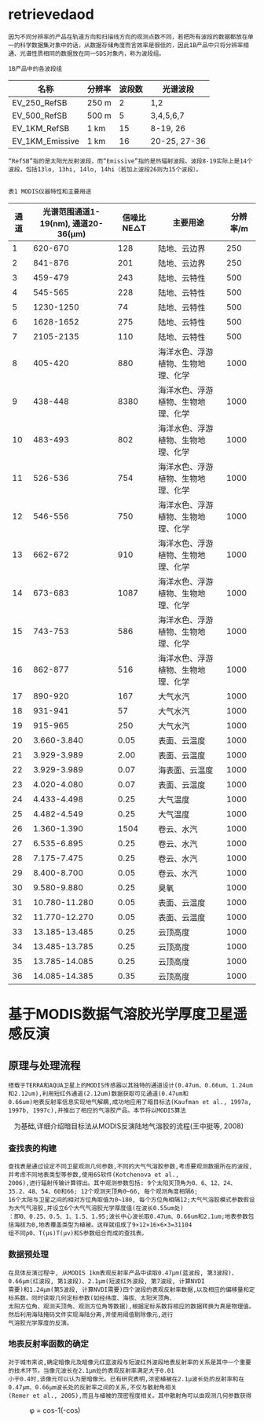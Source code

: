 # retrievedaod
    因为不同分辨率的产品在轨道方向和扫描线方向的观测点数不同，若把所有波段的数据都放在单一的科学数据集对象中的话，从数据存储角度而言效率是很低的，因此1B产品中只将分辨率相通、光谱性质相同的数据放在同一SDS对象内，称为波段组。
    
    1B产品中的各波段组
    
|                           名称 | 分辨率 | 波段数 | 光谱波段 |
| ------------------------ | ---- | ---- | ---- |
|EV_250_RefSB|250 m|2|1,2|
|EV_500_RefSB|500 m|5|3,4,5,6,7|
|EV_1KM_RefSB|1 km|15|8-19, 26|
|EV_1KM_Emissive|1 km|16|20-25, 27-36|

    “RefSB”指的是太阳光反射波段，而“Emissive”指的是热辐射波段。波段8-19实际上是14个波段，包括13lo, 13hi, 14lo, 14hi（若加上波段26则为15个波段）。
    
    
    表1 MODIS仪器特性和主要用途
|  通  道 | 光谱范围通道1-19(nm), 通道20-36(μm) | 信噪比NE△T | 主要用途 | 分辨率/m |
| ------------------------ | ---- | ---- | ---- | ---- |
| 1 | 620-670 | 128 | 陆地、云边界 | 250 |
| 2 | 841-876 | 201 | 陆地、云边界 | 250 |
| 3 | 459-479 | 243 | 陆地、云特性 | 500 |
| 4 | 545-565 | 228 | 陆地、云特性 | 500 |
| 5 | 1230-1250 | 74 | 陆地、云特性| 500 |
| 6 | 1628-1652 | 275 | 陆地、云特性| 500 |
| 7 | 2105-2135 | 110 | 陆地、云特性 | 500 |
| 8 | 405-420 | 880 | 海洋水色、浮游植物、生物地理、化学 | 1000 |
| 9 | 438-448 | 8380 | 海洋水色、浮游植物、生物地理、化学  | 1000 |
| 10 | 483-493 | 802 | 海洋水色、浮游植物、生物地理、化学 | 1000 |
| 11 | 526-536 | 754 | 海洋水色、浮游植物、生物地理、化学  | 1000 |
| 12 | 546-556 | 750 | 海洋水色、浮游植物、生物地理、化学  | 1000 |
| 13 | 662-672 | 910 | 海洋水色、浮游植物、生物地理、化学  | 1000 |
| 14 | 673-683 | 1087 | 海洋水色、浮游植物、生物地理、化学  | 1000 |
| 15 | 743-753 | 586 | 海洋水色、浮游植物、生物地理、化学  | 1000 |
| 16 | 862-877 | 516 | 海洋水色、浮游植物、生物地理、化学  | 1000 |
| 17 | 890-920 | 167 | 大气水汽  | 1000 |
| 18 | 931-941 | 57 | 大气水汽  | 1000 |
| 19 | 915-965 | 250 | 大气水汽  | 1000 |
| 20 | 3.660-3.840 | 0.05 | 表面、云温度  | 1000 |
| 21 | 3.929-3.989 | 2.00 | 表面、云温度  | 1000 |
| 22 | 3.929-3.989 | 0.07 | 海表面、云温度  | 1000 |
| 23 | 4.020-4.080 | 0.07 | 表面、云温度  | 1000 |
| 24 | 4.433-4.498 | 0.25 | 大气温度  | 1000 |
| 25 | 4.482-4.549 | 0.25 | 大气温度  | 1000 |
| 26 | 1.360-1.390 | 1504 | 卷云、水汽  | 1000 |
| 27 | 6.535-6.895 | 0.25 | 卷云、水汽  | 1000 |
| 28 | 7.175-7.475 | 0.25 | 卷云、水汽  | 1000 |
| 29 | 8.400-8.700 | 0.05 | 卷云、水汽  | 1000 |
| 30 | 9.580-9.880 | 0.25 | 臭氧  | 1000 |
| 31 | 10.780-11.280 | 0.05 | 表面、云温度  | 1000 |
| 32 | 11.770-12.270 | 0.05 | 表面、云温度  | 1000 |
| 33 | 13.185-13.485 | 0.25 | 云顶高度  | 1000 |
| 34 | 13.485-13.785 | 0.25 | 云顶高度  | 1000 |
| 35 | 13.785-14.085 | 0.25 | 云顶高度  | 1000 |
| 36 | 14.085-14.385 | 0.35 | 云顶高度  | 1000 |
# 基于MODIS数据气溶胶光学厚度卫星遥感反演
## 原理与处理流程
    搭载于TERRA和AQUA卫星上的MODIS传感器以其独特的通道设计(0.47um、0.66um、1.24um和2.12um),利用短红外通道(2.12um)数据获取可见通道(0.47um和   
    0.66um)地表反射率信息实现地气解耦,成功地应用了暗目标法(Kaufman et al., 1997a, 1997b, 1997c),并推出了相应的气溶胶产品。本节将以MODIS算法
    为基础,详细介绍暗目标法从MODIS反演陆地气溶胶的流程(王中挺等, 2008)
### 查找表的构建
    查找表是通过设定不同卫星观测几何参数,不同的大气气溶胶参数,考虑要观测数据所在的波段,并考虑不同地表类型等参数,使用6S软件(Kotchenova et al.,
    2006),进行辐射传输计算得出。其中观测参数包括: 9个太阳天顶角为0、6、12、24、35.2、48、54、60和66; 12个观测天顶角0~66, 每个观测角度相隔6;
    16个太阳与卫星之间的相对方位角取值为0~180, 每个方位角相隔12;大气气溶胶模式参数假设为大气气溶胶,并设立6个大气气溶胶光学厚度值(在波长0.55um处)
    ：即0、0.25、0.5、1、1.5、1.95;波长中心波长取0.47um、0.66um和2.1um;地表参数包括海拔为0,地表覆盖类型为植被。这样就组成了9×12×16×6×3=31104
    组不同ρ0、T(μs)T(μv)和S参数组合而成的查找表。
### 数据预处理
    在具体反演过程中, 从MODIS 1km表观反射率产品中读取0.47μm(蓝波段, 第3波段)、0.66μm(红波段, 第1波段)、2.1μm(短波红外波段, 第7波段, 计算NVDI
    需要)和1.24μm(第5波段, 计算NVDI需要)四个波段的表观反射率数据,以及相应的偏移量和定标系数。同时读取几何定标参数(如经纬度、海拔、太阳天顶角、
    太阳方位角、观测天顶角、观测方位角等数据),根据定标系数将相应的数据转换为真是物理值。然后利用海陆掩码文件实现海陆分离,并使用阈值剔除像元,进行
    气溶胶光学厚度的反演。
### 地表反射率函数的确定
    对于城市来说,确定暗像元及暗像元红蓝波段与短波红外波段地表反射率的关系是其中一个重要的技术环节。当像元波长在2.1μm处的表观反射率满足大于0.01
    小于0.4时,该像元可以认为是暗像元。已有研究表明,浓密植被在2.1μ波长处的反射率和在0.47μm、0.66μm波长处的反射率之间的关系,不仅与散射角相关
    (Remer et al., 2005),而且与植被的茂密程度相关。其中散射角可以由观测几何参数获得
            φ = cos-1(-cos)
